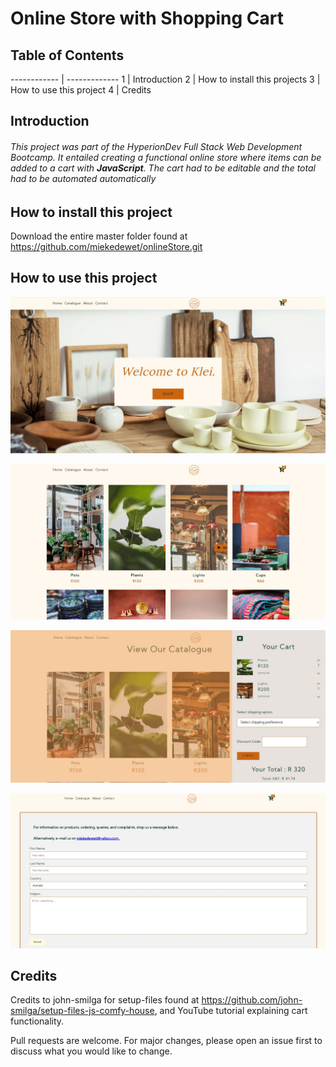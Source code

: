 # Online Store with Shopping Cart #

 ## Table of Contents ##
------------ | -------------
1 | Introduction
2 | How to install this projects
3 | How to use this project
4 | Credits

## Introduction ##

###### This project was part of the *HyperionDev* *Full Stack Web Development Bootcamp*. It entailed creating a functional online store where items can be added to a cart with **JavaScript**. The cart had to be editable and the total had to be automated automatically ######

## How to install this project ##
Download the entire master folder found at https://github.com/miekedewet/onlineStore.git

## How to use this project ##
![welcome banner](/images/welcome1.jpg)

![catalogue section](/images/welcome2.jpg)

![shopping cart](/images/welcome3.jpg)

![contact section](/images/welcome4.jpg)


## Credits ##
Credits to john-smilga for setup-files found at https://github.com/john-smilga/setup-files-js-comfy-house, and YouTube tutorial explaining cart functionality.

Pull requests are welcome. For major changes, please open an issue first to discuss what you would like to change.
